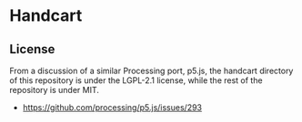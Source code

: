 # Handcart

## License

From a discussion of a similar Processing port, p5.js, the handcart directory of this repository is under the LGPL-2.1 license, while the rest of the repository is under MIT.

* https://github.com/processing/p5.js/issues/293
